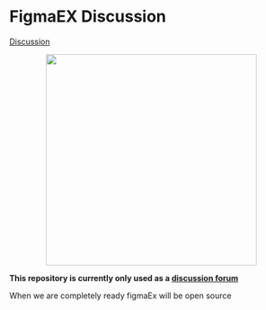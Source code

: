 


# FigmaEX  Discussion

 [Discussion](https://github.com/staff-moonvy/figmaEX/discussions)

<p align="center">
  <img src="https://github.com/staff-moonvy/figmaEX/raw/main/Slice%201.png" width="375"></img>
</p>



**This repository is currently only used as a  [discussion forum](https://github.com/staff-moonvy/figmaEX/discussions)** 


When we are completely ready figmaEx will be open source
